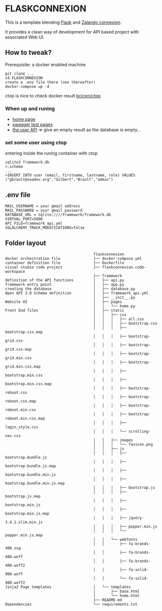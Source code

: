 # FLASKCONNEXION

This is a template blending [Flask](https://github.com/pallets/flask) and [Zalando connexion](https://github.com/zalando/connexion).

It provides a clean way of development for API based project with associated Web UI.

## How to tweak?

Prerequisite: a docker enabled machine

```
git clone ...
cd FLASKCONNEXION
create a .env file there (see thereafter)
docker-compose up -d
```

ctop is nice to check docker result [bcicen/ctop](https://github.com/bcicen/ctop)

### When up and runing

- [home page](http://localhost:8000) 
- [swagger test pages](http://localhost:8000/v1/ui)
- [the user API](http://localhost:8000/v1/user) => give an empty result as the database is empty...

### set some user using ctop

entering inside the runing container with ctop
```
sqlite3 framework.db
>.schema
...
>INSERT INTO user (email, firstname, lastname, role) VALUES ("gbrault@seadev.org","Gilbert","Brault","admin")
```

## .env file

```
MAIL_USERNAME = your gmail address
MAIL_PASSWORD = your gmail password
DATABASE_URL = sqlite:////framework/framework.db
VIRTUAL_PORT=5000
API_FILE=framework_api.yml
SQLALCHEMY_TRACK_MODIFICATIONS=false
```

## Folder layout

```
                                        flaskconnexion
docker orchestration file               ├── docker-compose.yml
container definition file               ├── Dockerfile
visual studio code project              ├── flaskconnexion.code-workspace
                                        ├── framework
definition of the API functions         │   ├── api.py
framework entry point                   │   ├── app.py
creating the database                   │   ├── database.py
Open API 3.0 Schema definition          │   ├── framework_api.yml
                                        │   ├── __init__.py
Website UI                              │   ├── pages
                                        │   │   └── home.py
Front End files                         │   ├── static
                                        │   │   ├── css
                                        │   │   │   ├── all.css
                                        │   │   │   ├── bootstrap.css
                                        │   │   │   ├── bootstrap.css.map
                                        │   │   │   ├── bootstrap-grid.css
                                        │   │   │   ├── bootstrap-grid.css.map
                                        │   │   │   ├── bootstrap-grid.min.css
                                        │   │   │   ├── bootstrap-grid.min.css.map
                                        │   │   │   ├── bootstrap.min.css
                                        │   │   │   ├── bootstrap.min.css.map
                                        │   │   │   ├── bootstrap-reboot.css
                                        │   │   │   ├── bootstrap-reboot.css.map
                                        │   │   │   ├── bootstrap-reboot.min.css
                                        │   │   │   ├── bootstrap-reboot.min.css.map
                                        │   │   │   ├── login_style.css
                                        │   │   │   └── scrolling-nav.css
                                        │   │   ├── images
                                        │   │   │   └── favicon.png
                                        │   │   ├── js
                                        │   │   │   ├── bootstrap.bundle.js
                                        │   │   │   ├── bootstrap.bundle.js.map
                                        │   │   │   ├── bootstrap.bundle.min.js
                                        │   │   │   ├── bootstrap.bundle.min.js.map
                                        │   │   │   ├── bootstrap.js
                                        │   │   │   ├── bootstrap.js.map
                                        │   │   │   ├── bootstrap.min.js
                                        │   │   │   ├── bootstrap.min.js.map
                                        │   │   │   ├── jquery-3.4.1.slim.min.js
                                        │   │   │   ├── popper.min.js
                                        │   │   │   └── popper.min.js.map
                                        │   │   └── webfonts
                                        │   │       ├── fa-brands-400.svg
                                        │   │       ├── fa-brands-400.woff
                                        │   │       ├── fa-brands-400.woff2
                                        │   │       ├── fa-solid-900.woff
                                        │   │       └── fa-solid-900.woff2
Jinja2 Page templates                   │   └── templates
                                        │       ├── base.html
                                        │       └── home.html
                                        ├── README.md
Dependencies                            └── requirements.txt
```
